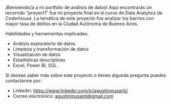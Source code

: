 ¡Bienvenido/a a mi portfolio de análisis de datos! Aqui encontrarás un recorrido
"proyect1" fue mi proyecto final en el curso de Data Analytics de Coderhouse.
La temática de este proyecto fue analizar los barrios con mayor tasa de delitos en la Ciudad Autónoma de Buenos Aires.

Habilidades y herramientas implicadas: 
- Análisis exploratorio de datos
- Limpieza y transformación de datos
- Visualización de datos
- Estadísticas descriptivas
- Excel, Power BI, SQL.

Si deseas saber más sobre este proyecto o tienes algunda pregunta puedes contactarme por: 
- Linkedin: https://www.linkedin.com/in/agustinmusanti/
- Correo electrónico: agustinmusanti@gmail.com


